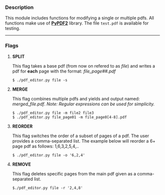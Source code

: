 ### Description

This module includes functions for modifying a single or multiple pdfs. All functions make use of **[PyPDF2](https://pypi.org/project/PyPDF2/)** library. The file `test.pdf` is available for testing.

***

### Flags

1. **SPLIT**

	This flag takes a base pdf (from now on refered to as *file*) and writes a pdf for **each** page with the format: *file_page##.pdf*
	```
	$ ./pdf_editor.py file -s
	```

2. **MERGE**
  
	This flag combines multiple pdfs and yields and output named: *merged_file.pdf*. *Note: Regular expressions can be used for simplicity.*
	```
	$ ./pdf_editor.py file -m file2 file3
	$ ./pdf_editor.py file_page01 -m file_page0[4-8].pdf
	```

3. **REORDER**

	This flag switches the order of a subset of pages of a pdf. The user provides a comma-separated list. The example below will reorder a 6+ page pdf as follows: 1,6,3,2,5,4,..
	```
	$ ./pdf_editor.py file -o '6,2,4'
	```
  
4. **REMOVE**

	This flag deletes specific pages from the main pdf given as a comma-separated list.
	```
	$./pdf_editor.py file -r '2,4,8'
	```